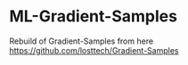 # ML-Gradient-Samples
Rebuild of Gradient-Samples from here https://github.com/losttech/Gradient-Samples
